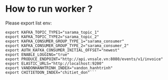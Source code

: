 # How to run worker ?

Please export list env:

```export KAFKA_BROKERS="localhost:9093"
export KAFKA_TOPIC_TYPE1="sarama_topic_1"
export KAFKA_TOPIC_TYPE2="sarama_topic_2"
export KAFKA_CONSUMER_GROUP_TYPE_1="sarama_consumer"
export KAFKA_CONSUMER_GROUP_TYPE_2="sarama_consumer_2"
export AUTH_KAFKA_CONSUMER_INITIAL_OFFSET="newest"
export ENABLE_LOGGING="true"
export PRODUCE_ENDPOINT="http://api.vnsale.vn:8080/events/v1/invoice"
export ELASTIC_URLS="http://localhost:9200"
export VANDONHANHTRINH_INDEX="vandon_hanhtrinh"
export CHITIETDON_INDEX="chitiet_don"```